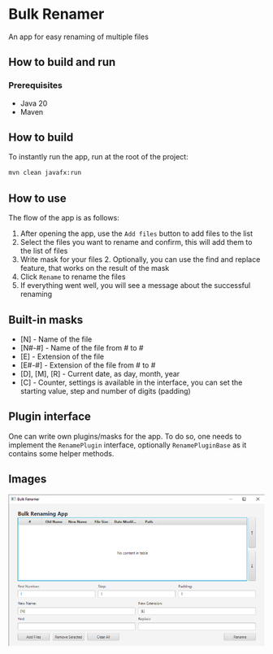 # Bulk Renamer

An app for easy renaming of multiple files

## How to build and run

### Prerequisites

- Java 20
- Maven

## How to build

To instantly run the app, run at the root of the project:

```bash
mvn clean javafx:run
```

## How to use

The flow of the app is as follows:

1. After opening the app, use the `Add files` button to add files to the list
1. Select the files you want to rename and confirm, this will add them to the list of files
1. Write mask for your files
   2. Optionally, you can use the find and replace feature, that works on the result of the mask
1. Click `Rename` to rename the files
1. If everything went well, you will see a message about the successful renaming

## Built-in masks

- \[N] - Name of the file
- \[N#-#] - Name of the file from # to #
- \[E] - Extension of the file
- \[E#-#] - Extension of the file from # to #
- \[D], \[M], \[R] - Current date, as day, month, year
- \[C] - Counter, settings is available in the interface, you can set the starting value, step and number of digits (padding)

## Plugin interface

One can write own plugins/masks for the app. To do so, one needs to implement the `RenamePlugin` interface, optionally `RenamePluginBase` as it contains some helper methods.

## Images

![Main window](images/interface.png)